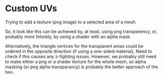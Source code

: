 # Custom UVs

Trying to add a texture (png image) to a selected area of a mesh.

So, it look like this can be achieved by, at least, using png transparency, or, probably more felixibly, by using a shader with an alpha mask.

Alternatively, the triangle vertices for the transparent areas could be ordered in the opposite direction (if using a one-sided material). Need to check if this causes any z-fighting issues. However, we probably still need to make either a png or a shader texture for the whole mesh, so alpha masking (or png alpha transparancy) is probably the better approach of the two.